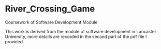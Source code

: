 
# River_Crossing_Game
Coursework of Software Development Module

This work is derived from the module of software development in Lancaster University, more details are recorded in the second part of the pdf file I provided.
